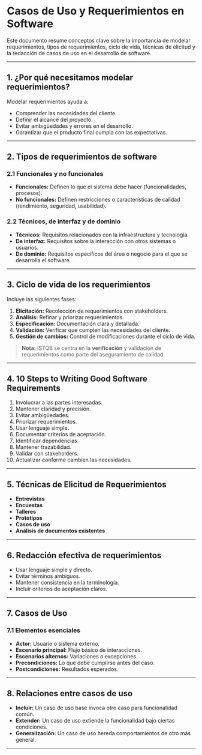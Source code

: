 # Casos de Uso y Requerimientos en Software

Este documento resume conceptos clave sobre la importancia de modelar requerimientos, tipos de requerimientos, ciclo de vida, técnicas de elicitud y la redacción de casos de uso en el desarrollo de software.

---

## 1. ¿Por qué necesitamos modelar requerimientos?
Modelar requerimientos ayuda a:
- Comprender las necesidades del cliente.
- Definir el alcance del proyecto.
- Evitar ambigüedades y errores en el desarrollo.
- Garantizar que el producto final cumpla con las expectativas.

---

## 2. Tipos de requerimientos de software

### 2.1 Funcionales y no funcionales
- **Funcionales:** Definen lo que el sistema debe hacer (funcionalidades, procesos).
- **No funcionales:** Definen restricciones o características de calidad (rendimiento, seguridad, usabilidad).

### 2.2 Técnicos, de interfaz y de dominio
- **Técnicos:** Requisitos relacionados con la infraestructura y tecnología.
- **De interfaz:** Requisitos sobre la interacción con otros sistemas o usuarios.
- **De dominio:** Requisitos específicos del área o negocio para el que se desarrolla el software.

---

## 3. Ciclo de vida de los requerimientos
Incluye las siguientes fases:
1. **Elicitación:** Recolección de requerimientos con stakeholders.
2. **Análisis:** Refinar y priorizar requerimientos.
3. **Especificación:** Documentación clara y detallada.
4. **Validación:** Verificar que cumplen las necesidades del cliente.
5. **Gestión de cambios:** Control de modificaciones durante el ciclo de vida.

> **Nota:** ISTQB se centra en la **verificación** y validación de requerimientos como parte del aseguramiento de calidad.

---

## 4. 10 Steps to Writing Good Software Requirements
1. Involucrar a las partes interesadas.
2. Mantener claridad y precisión.
3. Evitar ambigüedades.
4. Priorizar requerimientos.
5. Usar lenguaje simple.
6. Documentar criterios de aceptación.
7. Identificar dependencias.
8. Mantener trazabilidad.
9. Validar con stakeholders.
10. Actualizar conforme cambien las necesidades.

---

## 5. Técnicas de Elicitud de Requerimientos
- **Entrevistas**
- **Encuestas**
- **Talleres**
- **Prototipos**
- **Casos de uso**
- **Análisis de documentos existentes**

---

## 6. Redacción efectiva de requerimientos
- Usar lenguaje simple y directo.
- Evitar términos ambiguos.
- Mantener consistencia en la terminología.
- Incluir criterios de aceptación claros.

---

## 7. Casos de Uso

### 7.1 Elementos esenciales
- **Actor:** Usuario o sistema externo.
- **Escenario principal:** Flujo básico de interacciones.
- **Escenarios alternos:** Variaciones o excepciones.
- **Precondiciones:** Lo que debe cumplirse antes del caso.
- **Postcondiciones:** Resultados esperados.

---

## 8. Relaciones entre casos de uso
- **Incluir:** Un caso de uso base invoca otro caso para funcionalidad común.
- **Extender:** Un caso de uso extiende la funcionalidad bajo ciertas condiciones.
- **Generalización:** Un caso de uso hereda comportamientos de otro más general.

---
